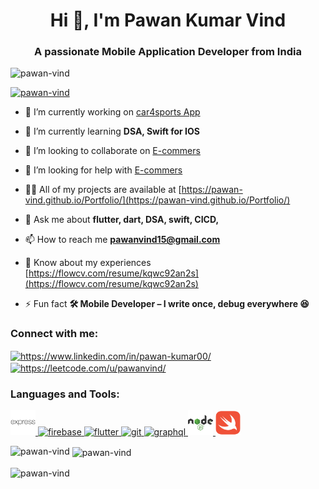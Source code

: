 <h1 align="center">Hi 👋, I'm Pawan Kumar Vind</h1>
<h3 align="center">A passionate Mobile Application Developer from India</h3>

<p align="left"> <img src="https://komarev.com/ghpvc/?username=pawan-vind&label=Profile%20views&color=0e75b6&style=flat" alt="pawan-vind" /> </p>

<p align="left"> <a href="https://github.com/ryo-ma/github-profile-trophy"><img src="https://github-profile-trophy.vercel.app/?username=pawan-vind" alt="pawan-vind" /></a> </p>

- 🔭 I’m currently working on [car4sports App](https://car4sports.de/)

- 🌱 I’m currently learning **DSA, Swift for IOS**

- 👯 I’m looking to collaborate on [E-commers](https://github.com/pawan-vind/E-Commers-React)

- 🤝 I’m looking for help with [E-commers](https://github.com/pawan-vind/E-Commers-React)

- 👨‍💻 All of my projects are available at [https://pawan-vind.github.io/Portfolio/](https://pawan-vind.github.io/Portfolio/)

- 💬 Ask me about **flutter, dart, DSA, swift, CICD,**

- 📫 How to reach me **pawanvind15@gmail.com**

- 📄 Know about my experiences [https://flowcv.com/resume/kqwc92an2s](https://flowcv.com/resume/kqwc92an2s)

- ⚡ Fun fact **🛠️ Mobile Developer – I write once, debug everywhere 😆**

<h3 align="left">Connect with me:</h3>
<p align="left">
<a href="https://linkedin.com/in/https://www.linkedin.com/in/pawan-kumar00/" target="blank"><img align="center" src="https://raw.githubusercontent.com/rahuldkjain/github-profile-readme-generator/master/src/images/icons/Social/linked-in-alt.svg" alt="https://www.linkedin.com/in/pawan-kumar00/" height="30" width="40" /></a>
<a href="https://www.leetcode.com/https://leetcode.com/u/pawanvind/" target="blank"><img align="center" src="https://raw.githubusercontent.com/rahuldkjain/github-profile-readme-generator/master/src/images/icons/Social/leet-code.svg" alt="https://leetcode.com/u/pawanvind/" height="30" width="40" /></a>
</p>

<h3 align="left">Languages and Tools:</h3>
<p align="left"> <a href="https://expressjs.com" target="_blank" rel="noreferrer"> <img src="https://raw.githubusercontent.com/devicons/devicon/master/icons/express/express-original-wordmark.svg" alt="express" width="40" height="40"/> </a> <a href="https://firebase.google.com/" target="_blank" rel="noreferrer"> <img src="https://www.vectorlogo.zone/logos/firebase/firebase-icon.svg" alt="firebase" width="40" height="40"/> </a> <a href="https://flutter.dev" target="_blank" rel="noreferrer"> <img src="https://www.vectorlogo.zone/logos/flutterio/flutterio-icon.svg" alt="flutter" width="40" height="40"/> </a> <a href="https://git-scm.com/" target="_blank" rel="noreferrer"> <img src="https://www.vectorlogo.zone/logos/git-scm/git-scm-icon.svg" alt="git" width="40" height="40"/> </a> <a href="https://graphql.org" target="_blank" rel="noreferrer"> <img src="https://www.vectorlogo.zone/logos/graphql/graphql-icon.svg" alt="graphql" width="40" height="40"/> </a> <a href="https://nodejs.org" target="_blank" rel="noreferrer"> <img src="https://raw.githubusercontent.com/devicons/devicon/master/icons/nodejs/nodejs-original-wordmark.svg" alt="nodejs" width="40" height="40"/> </a> <a href="https://developer.apple.com/swift/" target="_blank" rel="noreferrer"> <img src="https://raw.githubusercontent.com/devicons/devicon/master/icons/swift/swift-original.svg" alt="swift" width="40" height="40"/> </a> </p>

<p><img align="left" src="https://github-readme-stats.vercel.app/api/top-langs?username=pawan-vind&show_icons=true&locale=en&layout=compact" alt="pawan-vind" /></p>

<p>&nbsp;<img align="center" src="https://github-readme-stats.vercel.app/api?username=pawan-vind&show_icons=true&locale=en" alt="pawan-vind" /></p>

<p><img align="center" src="https://github-readme-streak-stats.herokuapp.com/?user=pawan-vind&" alt="pawan-vind" /></p>

